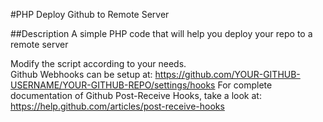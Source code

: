 #PHP Deploy Github to Remote Server<br>

##Description
A simple PHP code that will help you deploy your repo to a remote server

Modify the script according to your needs.<br>
Github Webhooks can be setup at: https://github.com/YOUR-GITHUB-USERNAME/YOUR-GITHUB-REPO/settings/hooks
For complete documentation of Github Post-Receive Hooks, take a look at:<br>
https://help.github.com/articles/post-receive-hooks
